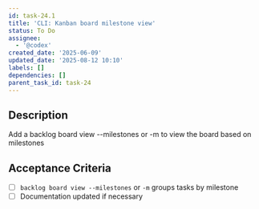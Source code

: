 ```yaml
---
id: task-24.1
title: 'CLI: Kanban board milestone view'
status: To Do
assignee:
  - '@codex'
created_date: '2025-06-09'
updated_date: '2025-08-12 10:10'
labels: []
dependencies: []
parent_task_id: task-24
---
```


## Description

Add a backlog board view --milestones or -m to view the board based on milestones

## Acceptance Criteria

- [ ] `backlog board view --milestones` or `-m` groups tasks by milestone
- [ ] Documentation updated if necessary
